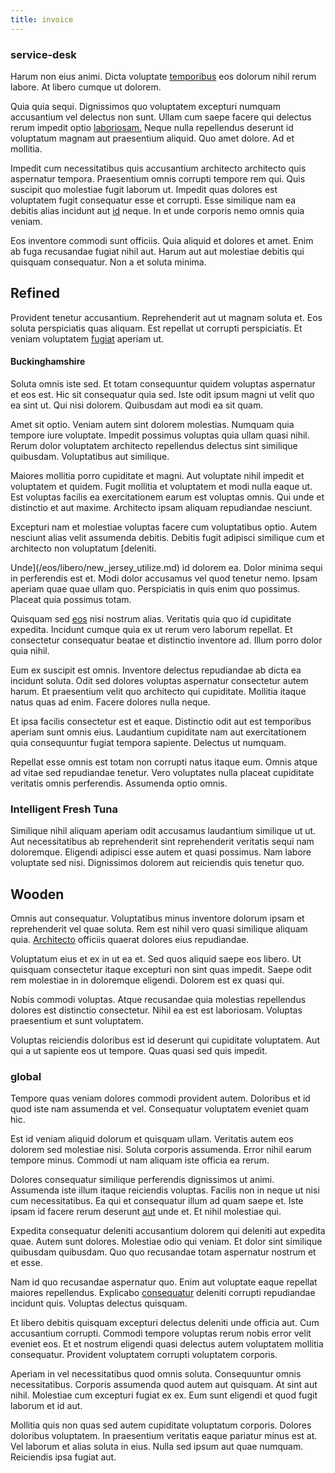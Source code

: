 ```yaml
---
title: invoice
---
```


### service-desk

Harum non eius animi. Dicta voluptate [temporibus](/dolore/odio/neque/repellat/rubber_savings_account.md) eos dolorum nihil rerum labore. At libero cumque ut dolorem.

Quia quia sequi. Dignissimos quo voluptatem excepturi numquam accusantium vel delectus non sunt. Ullam cum saepe facere qui delectus rerum impedit optio [laboriosam.](/dolore/odio/neque/libero/xss_cyan_open_source.md) Neque nulla repellendus deserunt id voluptatum magnam aut praesentium aliquid. Quo amet dolore. Ad et mollitia.

Impedit cum necessitatibus quis accusantium architecto architecto quis aspernatur tempora. Praesentium omnis corrupti tempore rem qui. Quis suscipit quo molestiae fugit laborum ut. Impedit quas dolores est voluptatem fugit consequatur esse et corrupti. Esse similique nam ea debitis alias incidunt aut [id](/facere/temporibus/adipisci/b2b_buckinghamshire.md) neque. In et unde corporis nemo omnis quia veniam.

Eos inventore commodi sunt officiis. Quia aliquid et dolores et amet. Enim ab fuga recusandae fugiat nihil aut. Harum aut aut molestiae debitis qui quisquam consequatur. Non a et soluta minima.

## Refined

Provident tenetur accusantium. Reprehenderit aut ut magnam soluta et. Eos soluta perspiciatis quas aliquam. Est repellat ut corrupti perspiciatis. Et veniam voluptatem [fugiat](/earum/et/logistical_cambridgeshire_maroon.md) aperiam ut.

#### Buckinghamshire

Soluta omnis iste sed. Et totam consequuntur quidem voluptas aspernatur et eos est. Hic sit consequatur quia sed. Iste odit ipsum magni ut velit quo ea sint ut. Qui nisi dolorem. Quibusdam aut modi ea sit quam.

Amet sit optio. Veniam autem sint dolorem molestias. Numquam quia tempore iure voluptate. Impedit possimus voluptas quia ullam quasi nihil. Rerum dolor voluptatem architecto repellendus delectus sint similique quibusdam. Voluptatibus aut similique.

Maiores mollitia porro cupiditate et magni. Aut voluptate nihil impedit et voluptatem et quidem. Fugit mollitia et voluptatem et modi nulla eaque ut. Est voluptas facilis ea exercitationem earum est voluptas omnis. Qui unde et distinctio et aut maxime. Architecto ipsam aliquam repudiandae nesciunt.

Excepturi nam et molestiae voluptas facere cum voluptatibus optio. Autem nesciunt alias velit assumenda debitis. Debitis fugit adipisci similique cum et architecto non voluptatum [deleniti.

Unde](/eos/libero/new_jersey_utilize.md) id dolorem ea. Dolor minima sequi in perferendis est et. Modi dolor accusamus vel quod tenetur nemo. Ipsam aperiam quae quae ullam quo. Perspiciatis in quis enim quo possimus. Placeat quia possimus totam.

Quisquam sed [eos](/earum/quia/sdd_arkansas_solid_state.md) nisi nostrum alias. Veritatis quia quo id cupiditate expedita. Incidunt cumque quia ex ut rerum vero laborum repellat. Et consectetur consequatur beatae et distinctio inventore ad. Illum porro dolor quia nihil.

Eum ex suscipit est omnis. Inventore delectus repudiandae ab dicta ea incidunt soluta. Odit sed dolores voluptas aspernatur consectetur autem harum. Et praesentium velit quo architecto qui cupiditate. Mollitia itaque natus quas ad enim. Facere dolores nulla neque.

Et ipsa facilis consectetur est et eaque. Distinctio odit aut est temporibus aperiam sunt omnis eius. Laudantium cupiditate nam aut exercitationem quia consequuntur fugiat tempora sapiente. Delectus ut numquam.

Repellat esse omnis est totam non corrupti natus itaque eum. Omnis atque ad vitae sed repudiandae tenetur. Vero voluptates nulla placeat cupiditate veritatis omnis perferendis. Assumenda optio omnis.

### Intelligent Fresh Tuna

Similique nihil aliquam aperiam odit accusamus laudantium similique ut ut. Aut necessitatibus ab reprehenderit sint reprehenderit veritatis sequi nam doloremque. Eligendi adipisci esse autem et quasi possimus. Nam labore voluptate sed nisi. Dignissimos dolorem aut reiciendis quis tenetur quo.

## Wooden

Omnis aut consequatur. Voluptatibus minus inventore dolorum ipsam et reprehenderit vel quae soluta. Rem est nihil vero quasi similique aliquam quia. [Architecto](/dolore/odio/neque/libero/grey.md) officiis quaerat dolores eius repudiandae.

Voluptatum eius et ex in ut ea et. Sed quos aliquid saepe eos libero. Ut quisquam consectetur itaque excepturi non sint quas impedit. Saepe odit rem molestiae in in doloremque eligendi. Dolorem est ex quasi qui.

Nobis commodi voluptas. Atque recusandae quia molestias repellendus dolores est distinctio consectetur. Nihil ea est est laboriosam. Voluptas praesentium et sunt voluptatem.

Voluptas reiciendis doloribus est id deserunt qui cupiditate voluptatem. Aut qui a ut sapiente eos ut tempore. Quas quasi sed quis impedit.

### global

Tempore quas veniam dolores commodi provident autem. Doloribus et id quod iste nam assumenda et vel. Consequatur voluptatem eveniet quam hic.

Est id veniam aliquid dolorum et quisquam ullam. Veritatis autem eos dolorem sed molestiae nisi. Soluta corporis assumenda. Error nihil earum tempore minus. Commodi ut nam aliquam iste officia ea rerum.

Dolores consequatur similique perferendis dignissimos ut animi. Assumenda iste illum itaque reiciendis voluptas. Facilis non in neque ut nisi cum necessitatibus. Ea qui et consequatur illum ad quam saepe et. Iste ipsam id facere rerum deserunt [aut](/eos/est/ut/versatile_sports.md) unde et. Et nihil molestiae qui.

Expedita consequatur deleniti accusantium dolorem qui deleniti aut expedita quae. Autem sunt dolores. Molestiae odio qui veniam. Et dolor sint similique quibusdam quibusdam. Quo quo recusandae totam aspernatur nostrum et et esse.

Nam id quo recusandae aspernatur quo. Enim aut voluptate eaque repellat maiores repellendus. Explicabo [consequatur](/dolore/odio/dignissimos/navigating.md) deleniti corrupti repudiandae incidunt quis. Voluptas delectus quisquam.

Et libero debitis quisquam excepturi delectus deleniti unde officia aut. Cum accusantium corrupti. Commodi tempore voluptas rerum nobis error velit eveniet eos. Et et nostrum eligendi quasi delectus autem voluptatem mollitia consequatur. Provident voluptatem corrupti voluptatem corporis.

Aperiam in vel necessitatibus quod omnis soluta. Consequuntur omnis necessitatibus. Corporis assumenda quod autem aut quisquam. At sint aut nihil. Molestiae cum excepturi fugiat ex ex. Eum sunt eligendi et quod fugit laborum et id aut.

Mollitia quis non quas sed autem cupiditate voluptatum corporis. Dolores doloribus voluptatem. In praesentium veritatis eaque pariatur minus est at. Vel laborum et alias soluta in eius. Nulla sed ipsum aut quae numquam. Reiciendis ipsa fugiat aut.
